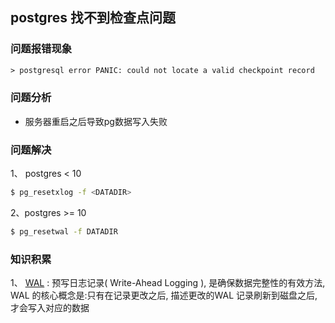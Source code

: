 ## postgres 找不到检查点问题

### 问题报错现象

```tex
> postgresql error PANIC: could not locate a valid checkpoint record
```



### 问题分析

- 服务器重启之后导致pg数据写入失败

### 问题解决

1、 postgres < 10

```bash
$ pg_resetxlog -f <DATADIR> 
```

2、postgres >= 10

```bash
$ pg_resetwal -f DATADIR
```

### 知识积累

1、 [WAL](https://www.postgresql.org/docs/current/wal-intro.html) :  预写日志记录( Write-Ahead Logging  ), 是确保数据完整性的有效方法, WAL 的核心概念是:只有在记录更改之后, 描述更改的WAL 记录刷新到磁盘之后, 才会写入对应的数据





